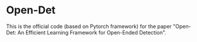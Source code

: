 # Open-Det
This is the official code (based on Pytorch framework) for the paper "Open-Det: An Efficient Learning Framework for Open-Ended Detection".
